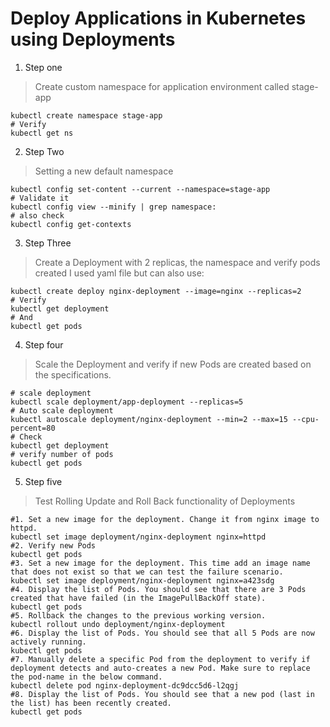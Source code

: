  # Deploy Applications in Kubernetes using Deployments


1. Step one
> Create custom namespace for application environment called stage-app
```shell
kubectl create namespace stage-app
# Verify
kubectl get ns
```


2. Step Two
> Setting a new default namespace
```shell
kubectl config set-content --current --namespace=stage-app
# Validate it
kubectl config view --minify | grep namespace:
# also check
kubectl config get-contexts
```


3. Step Three
> Create a Deployment with 2 replicas, the namespace and verify pods created
 I used yaml file but can also use:
```shell
kubectl create deploy nginx-deployment --image=nginx --replicas=2
# Verify
kubectl get deployment
# And
kubectl get pods
```


4. Step four
> Scale the Deployment and verify if new Pods are created based on the specifications.
```shell
# scale deployment
kubectl scale deployment/app-deployment --replicas=5
# Auto scale deployment
kubectl autoscale deployment/nginx-deployment --min=2 --max=15 --cpu-percent=80
# Check 
kubectl get deployment
# verify number of pods
kubectl get pods
```


5. Step five
> Test Rolling Update and Roll Back functionality of Deployments
```shell
#1. Set a new image for the deployment. Change it from nginx image to httpd.
kubectl set image deployment/nginx-deployment nginx=httpd
#2. Verify new Pods
kubectl get pods
#3. Set a new image for the deployment. This time add an image name that does not exist so that we can test the failure scenario.
kubectl set image deployment/nginx-deployment nginx=a423sdg
#4. Display the list of Pods. You should see that there are 3 Pods created that have failed (in the ImagePullBackOff state).
kubectl get pods
#5. Rollback the changes to the previous working version.
kubectl rollout undo deployment/nginx-deployment
#6. Display the list of Pods. You should see that all 5 Pods are now actively running.
kubectl get pods
#7. Manually delete a specific Pod from the deployment to verify if deployment detects and auto-creates a new Pod. Make sure to replace the pod-name in the below command.
kubectl delete pod nginx-deployment-dc9dcc5d6-l2qgj
#8. Display the list of Pods. You should see that a new pod (last in the list) has been recently created.
kubectl get pods

